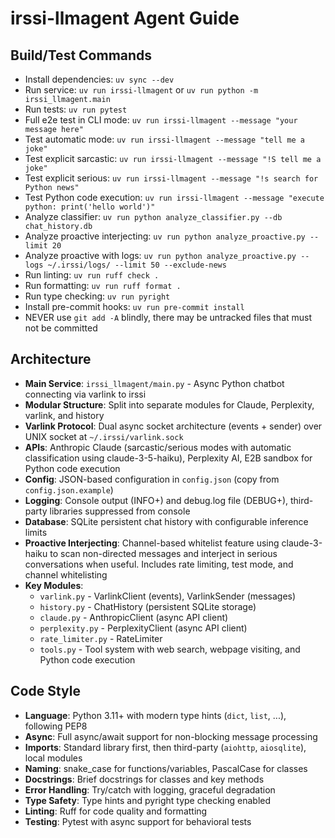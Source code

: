 # irssi-llmagent Agent Guide

## Build/Test Commands
- Install dependencies: `uv sync --dev`
- Run service: `uv run irssi-llmagent` or `uv run python -m irssi_llmagent.main`
- Run tests: `uv run pytest`
- Full e2e test in CLI mode: `uv run irssi-llmagent --message "your message here"`
- Test automatic mode: `uv run irssi-llmagent --message "tell me a joke"`
- Test explicit sarcastic: `uv run irssi-llmagent --message "!S tell me a joke"`
- Test explicit serious: `uv run irssi-llmagent --message "!s search for Python news"`
- Test Python code execution: `uv run irssi-llmagent --message "execute python: print('hello world')"`
- Analyze classifier: `uv run python analyze_classifier.py --db chat_history.db`
- Analyze proactive interjecting: `uv run python analyze_proactive.py --limit 20`
- Analyze proactive with logs: `uv run python analyze_proactive.py --logs ~/.irssi/logs/ --limit 50 --exclude-news`
- Run linting: `uv run ruff check .`
- Run formatting: `uv run ruff format .`
- Run type checking: `uv run pyright`
- Install pre-commit hooks: `uv run pre-commit install`
- NEVER use `git add -A` blindly, there may be untracked files that must not be committed

## Architecture
- **Main Service**: `irssi_llmagent/main.py` - Async Python chatbot connecting via varlink to irssi
- **Modular Structure**: Split into separate modules for Claude, Perplexity, varlink, and history
- **Varlink Protocol**: Dual async socket architecture (events + sender) over UNIX socket at `~/.irssi/varlink.sock`
- **APIs**: Anthropic Claude (sarcastic/serious modes with automatic classification using claude-3-5-haiku), Perplexity AI, E2B sandbox for Python code execution
- **Config**: JSON-based configuration in `config.json` (copy from `config.json.example`)
- **Logging**: Console output (INFO+) and debug.log file (DEBUG+), third-party libraries suppressed from console
- **Database**: SQLite persistent chat history with configurable inference limits
- **Proactive Interjecting**: Channel-based whitelist feature using claude-3-haiku to scan non-directed messages and interject in serious conversations when useful. Includes rate limiting, test mode, and channel whitelisting
- **Key Modules**:
  - `varlink.py` - VarlinkClient (events), VarlinkSender (messages)
  - `history.py` - ChatHistory (persistent SQLite storage)
  - `claude.py` - AnthropicClient (async API client)
  - `perplexity.py` - PerplexityClient (async API client)
  - `rate_limiter.py` - RateLimiter
  - `tools.py` - Tool system with web search, webpage visiting, and Python code execution

## Code Style
- **Language**: Python 3.11+ with modern type hints (`dict`, `list`, ...), following PEP8
- **Async**: Full async/await support for non-blocking message processing
- **Imports**: Standard library first, then third-party (`aiohttp`, `aiosqlite`), local modules
- **Naming**: snake_case for functions/variables, PascalCase for classes
- **Docstrings**: Brief docstrings for classes and key methods
- **Error Handling**: Try/catch with logging, graceful degradation
- **Type Safety**: Type hints and pyright type checking enabled
- **Linting**: Ruff for code quality and formatting
- **Testing**: Pytest with async support for behavioral tests
